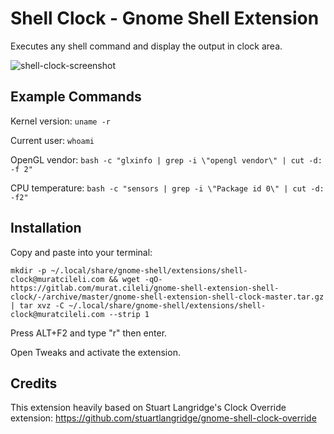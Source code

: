 # Shell Clock - Gnome Shell Extension

Executes any shell command and display the output in clock area.

![shell-clock-screenshot](/uploads/3847ef1ac8895ac258d68344c0c12493/2018-11-22_12-12.png)

## Example Commands

Kernel version:
`uname -r`

Current user:
`whoami`

OpenGL vendor:
`bash -c "glxinfo | grep -i \"opengl vendor\" | cut -d: -f 2"`

CPU temperature:
`bash -c "sensors | grep -i \"Package id 0\" | cut -d: -f2"`

## Installation

Copy and paste into your terminal:

`mkdir -p ~/.local/share/gnome-shell/extensions/shell-clock@muratcileli.com && wget -qO- https://gitlab.com/murat.cileli/gnome-shell-extension-shell-clock/-/archive/master/gnome-shell-extension-shell-clock-master.tar.gz | tar xvz -C ~/.local/share/gnome-shell/extensions/shell-clock@muratcileli.com --strip 1`

Press ALT+F2 and type "r" then enter.

Open Tweaks and activate the extension.

## Credits

This extension heavily based on Stuart Langridge's Clock Override extension: https://github.com/stuartlangridge/gnome-shell-clock-override 
